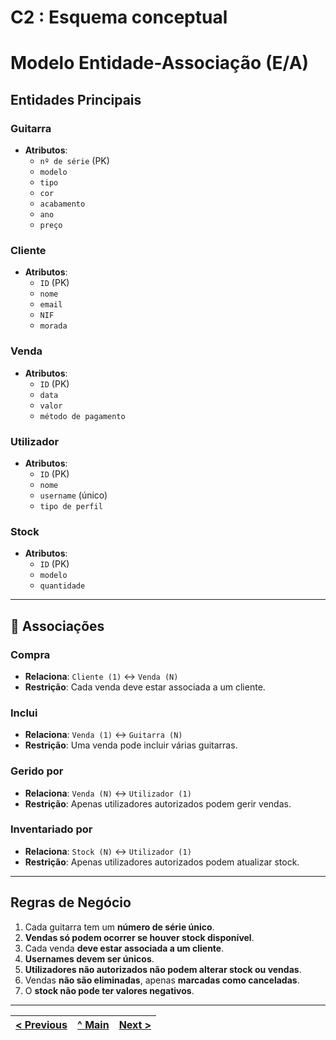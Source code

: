 # C2 : Esquema conceptual

# Modelo Entidade-Associação (E/A)

## Entidades Principais

### **Guitarra**
- **Atributos**:
  - `nº de série` (PK)
  - `modelo`
  - `tipo`
  - `cor`
  - `acabamento`
  - `ano`
  - `preço`

### **Cliente**
- **Atributos**:
  - `ID` (PK)
  - `nome`
  - `email`
  - `NIF`
  - `morada`

### **Venda**
- **Atributos**:
  - `ID` (PK)
  - `data`
  - `valor`
  - `método de pagamento`

### **Utilizador**
- **Atributos**:
  - `ID` (PK)
  - `nome`
  - `username` (único)
  - `tipo de perfil`

### **Stock**
- **Atributos**:
  - `ID` (PK)
  - `modelo`
  - `quantidade`

---

## 🔗 Associações

### **Compra**
- **Relaciona**: `Cliente (1)` ↔ `Venda (N)`
- **Restrição**: Cada venda deve estar associada a um cliente.

### **Inclui**
- **Relaciona**: `Venda (1)` ↔ `Guitarra (N)`
- **Restrição**: Uma venda pode incluir várias guitarras.

### **Gerido por**
- **Relaciona**: `Venda (N)` ↔ `Utilizador (1)`
- **Restrição**: Apenas utilizadores autorizados podem gerir vendas.

### **Inventariado por**
- **Relaciona**: `Stock (N)` ↔ `Utilizador (1)`
- **Restrição**: Apenas utilizadores autorizados podem atualizar stock.

---

## Regras de Negócio

1. Cada guitarra tem um **número de série único**.
2. **Vendas só podem ocorrer se houver stock disponível**.
3. Cada venda **deve estar associada a um cliente**.
4. **Usernames devem ser únicos**.
5. **Utilizadores não autorizados não podem alterar stock ou vendas**.
6. Vendas **não são eliminadas**, apenas **marcadas como canceladas**.
7. O **stock não pode ter valores negativos**.


---
[< Previous](rebd01.md) | [^ Main](/../../) | [Next >](rebd03.md)
:--- | :---: | ---: 
